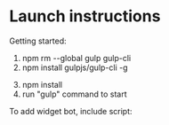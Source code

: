 # Launch instructions

Getting started:

1. npm rm --global gulp gulp-cli
2. npm install gulpjs/gulp-cli -g
<!-- 2. npm install --global https://github.com/gulpjs/gulp.git#4.0 gulp-cli -->
3. npm install
4. run "gulp" command to start


To add widget bot, include script:
    <script data-widget-url="/wbot/index.html" src="/wbot/embed.js" defer async></script>
